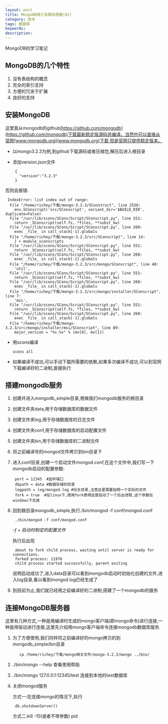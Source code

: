 ```yaml
---
layout: post
title: MongoDB简介及服务搭建(01)
category: 技术
tags: 数据库
keywords:
description:
---
```

MongoDB的学习笔记

## MongoDB的几个特性

1. 没有表结构的概念
2. 完全的索引支持
3. 方便的冗余于扩展
4. 良好的支持

## 安装MongoDB

这里我从mongodb的github[https://github.com/mongodb](https://github.com/mongodb)下载最新稳定版源码并编译。当然也可以直接从官网[www.mongodb.org](www.mongodb.org)下载,但是官网只提供稳定版本。

* 以mongo3.2.3为例,到github下载源码或者压缩包,解压后进入根目录

* 添加version.json文件

       {
         "version":"3.2.3"
       }
 否则会报错:

     IndexError: list index out of range:
      File "/home/richey/下载/mongo-3.2.3/SConstruct", line 2536:
        env.SConscript('src/SConscript', variant_dir='$BUILD_DIR', duplicate=False)
      File "/usr/lib/scons/SCons/Script/SConscript.py", line 551:
        return _SConscript(self.fs, *files, **subst_kw)
      File "/usr/lib/scons/SCons/Script/SConscript.py", line 260:
        exec _file_ in call_stack[-1].globals
      File "/home/richey/下载/mongo-3.2.3/src/SConscript", line 14:
        ] + module_sconscripts
      File "/usr/lib/scons/SCons/Script/SConscript.py", line 551:
        return _SConscript(self.fs, *files, **subst_kw)
      File "/usr/lib/scons/SCons/Script/SConscript.py", line 260:
        exec _file_ in call_stack[-1].globals
      File "/home/richey/下载/mongo-3.2.3/src/mongo/SConscript", line 40:
        'util',
      File "/usr/lib/scons/SCons/Script/SConscript.py", line 551:
        return _SConscript(self.fs, *files, **subst_kw)
      File "/usr/lib/scons/SCons/Script/SConscript.py", line 260:
        exec _file_ in call_stack[-1].globals
      File "/home/richey/下载/mongo-3.2.3/src/mongo/installer/SConscript", line 7:
        'msi',
      File "/usr/lib/scons/SCons/Script/SConscript.py", line 551:
        return _SConscript(self.fs, *files, **subst_kw)
      File "/usr/lib/scons/SCons/Script/SConscript.py", line 260:
        exec _file_ in call_stack[-1].globals
      File "/home/richey/下载/mongo-3.2.3/src/mongo/installer/msi/SConscript", line 89:
        major_version = "%s.%s" % (mv[0], mv[1])


* 用scons编译

      scons all

* 如果编译不成功,可以手动下载所需要的依赖,如果多次编译不成功,可以到官网下载编译好的二进制,直接执行

## 搭建mongodb服务

1. 创建并进入mongodb_simple目录,用做我们mongodb服务的根目录
2. 创建文件夹data,用于存储数据库的数据文件
3. 创建文件夹log,用于存储数据库的日志文件
4. 创建文件夹conf,用于存储数据库的启动配置文件
5. 创建文件夹bin,用于存储数据库的二进制文件
6. 将之前编译号的mongod文件拷贝到bin目录下
7. 进入conf目录,创建一个启动文件mongod.conf,在这个文件中,我们写一下mongodb启动的配置参数:

        port = 12345  #监听端口
        dbpath = data #数据存储的目录
        logpath = log/mongod.log #日志目录,注意这里需要指明一个实际的文件
        fork = true  #在linux下,使用fork表明这是启动了一个后台进程,这个参数在windows下无效

8. 回到跟目录mongodb_simple,执行./bin/mongod -f conf/mongod.conf

        ./bin/mongod -f conf/mongod.conf

   *-f + 启动时制定的配置文件*

   执行后出现

        about to fork child process, waiting until server is ready for connections.
        forked process: 11976
        child process started successfully, parent exiting

    说明启动成功了,进入data目录可以看到mongodb启动时初始化创建的文件,进入log目录,看以看到mongod.log已经生成了

9. 到目前为止,我们就已经用之前编译好的二进制,搭建了一个mongodb的服务

## 连接MongoDB服务器

这里有几种方式,一种是用编译时生成的mongo客户端(即mongo命令)进行连接,一种是用驱动进行连接,这里先介绍用mongo客户端命令连接mongodb数据库服务.

1. 为了方便使用,我们同样将之前编译好的mongo拷贝的到mongodb_simple/bin目录

          cp /home/richey/下载/mongo相关文件/mongo-3.2.3/mongo ../bin/  

2. ./bin/mongo --help 查看使用帮助

3. ./bin/mongo 127.0.0.1:12345/test  连接到本地的test数据库

4. 关闭mongod服务

   方式一:在连接mongo的情况下,执行

        db.shutdownServer()

   方式二:kill -15(或者不带参数) pid
